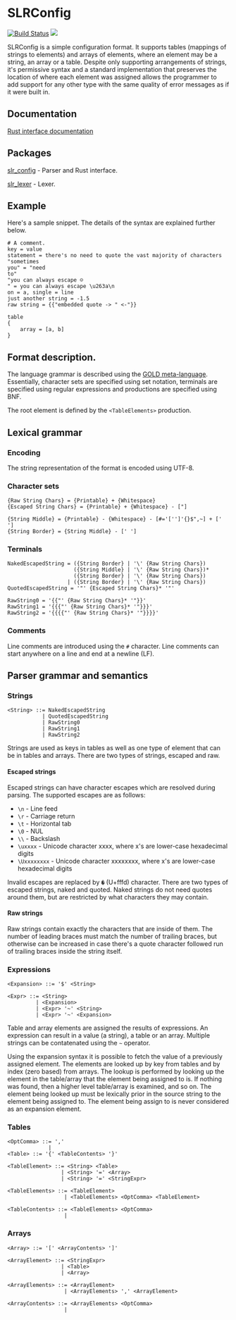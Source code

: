 # SLRConfig

[![Build Status](https://travis-ci.org/SiegeLord/SLRConfig.png)](https://travis-ci.org/SiegeLord/SLRConfig)
[![](http://meritbadge.herokuapp.com/slr_config)](https://crates.io/crates/slr_config)

SLRConfig is a simple configuration format. It supports tables (mappings of
strings to elements) and arrays of elements, where an element may be a string,
an array or a table. Despite only supporting arrangements of strings, it's
permissive syntax and a standard implementation that preserves the location of
where each element was assigned allows the programmer to add support for any
other type with the same quality of error messages as if it were built in.

## Documentation

[Rust interface documentation](http://siegelord.github.io/SLRConfig/doc/slr_config/)

## Packages

[slr_config](https://crates.io/crates/slr_config) - Parser and Rust interface.

[slr_lexer](https://crates.io/crates/slr_lexer) - Lexer.

## Example

Here's a sample snippet. The details of the syntax are explained further below.

~~~
# A comment.
key = value
statement = there's no need to quote the vast majority of characters
"sometimes
you" = "need
to"
"you can always escape ☺
" = you can always escape \u263a\n
on = a, single = line
just another string = -1.5
raw string = {{"embedded quote -> " <-"}}

table
{
	array = [a, b]
}
~~~

## Format description.

The language grammar is described using the [GOLD
meta-language](http://goldparser.org/doc/grammars/index.htm). Essentially,
character sets are specified using set notation, terminals are specified using
regular expressions and productions are specified using BNF.

The root element is defined by the `<TableElements>` production.

## Lexical grammar

### Encoding

The string representation of the format is encoded using UTF-8.

### Character sets

~~~
{Raw String Chars} = {Printable} + {Whitespace}
{Escaped String Chars} = {Printable} + {Whitespace} - ["]

{String Middle} = {Printable} - {Whitespace} - [#='['']'{}$",~] + [' ']
{String Border} = {String Middle} - [' ']
~~~

### Terminals

~~~
NakedEscapedString = ({String Border} | '\' {Raw String Chars})
                     ({String Middle} | '\' {Raw String Chars})*
                     ({String Border} | '\' {Raw String Chars})
                   | ({String Border} | '\' {Raw String Chars})
QuotedEscapedString = '"' {Escaped String Chars}* '"'

RawString0 = '{{"' {Raw String Chars}* '"}}'
RawString1 = '{{{"' {Raw String Chars}* '"}}}'
RawString2 = '{{{{"' {Raw String Chars}* '"}}}}'
~~~

### Comments

Line comments are introduced using the `#`  character. Line comments can start
anywhere on a line and end at a newline (LF).

## Parser grammar and semantics

### Strings

~~~
<String> ::= NakedEscapedString
           | QuotedEscapedString
           | RawString0
           | RawString1
           | RawString2
~~~

Strings are used as keys in tables as well as one type of element that can be
in tables and arrays. There are two types of strings, escaped and raw.

#### Escaped strings

Escaped strings can have character escapes which are resolved during parsing.
The supported escapes are as follows:

- `\n` - Line feed
- `\r` - Carriage return
- `\t` - Horizontal tab
- `\0` - NUL
- `\\` - Backslash
- `\uxxxx` - Unicode character xxxx, where x's are lower-case hexadecimal digits
- `\Uxxxxxxxx` - Unicode character xxxxxxxx, where x's are lower-case hexadecimal digits

Invalid escapes are replaced by `�` (U+fffd) character. There are two types of
escaped strings, naked and quoted. Naked strings do not need quotes around
them, but are restricted by what characters they may contain.

#### Raw strings

Raw strings contain exactly the characters that are inside of them. The number
of leading braces must match the number of trailing braces, but otherwise can
be increased in case there's a quote character followed run of trailing braces
inside the string itself.

### Expressions

~~~
<Expansion> ::= '$' <String>

<Expr> ::= <String>
         | <Expansion>
         | <Expr> '~' <String>
         | <Expr> '~' <Expansion>
~~~

Table and array elements are assigned the results of expressions. An expression
can result in a value (a string), a table or an array. Multiple strings can be
contatenated using the `~` operator.

Using the expansion syntax it is possible to fetch the value of a previously
assigned element. The elements are looked up by key from tables and by index
(zero based) from arrays. The lookup is performed by looking up the element in
the table/array that the element being assigned to is. If nothing was found,
then a higher level table/array is examined, and so on. The element being
looked up must be lexically prior in the source string to the element being
assigned to. The element being assign to is never considered as an expansion
element.

### Tables

~~~
<OptComma> ::= ','
             |
<Table> ::= '{' <TableContents> '}'

<TableElement> ::= <String> <Table>
                 | <String> '=' <Array>
                 | <String> '=' <StringExpr>

<TableElements> ::= <TableElement>
                  | <TableElements> <OptComma> <TableElement>

<TableContents> ::= <TableElements> <OptComma>
                  |
~~~

### Arrays

~~~
<Array> ::= '[' <ArrayContents> ']'

<ArrayElement> ::= <StringExpr>
                 | <Table>
                 | <Array>

<ArrayElements> ::= <ArrayElement>
                  | <ArrayElements> ',' <ArrayElement>

<ArrayContents> ::= <ArrayElements> <OptComma>
                  |
~~~
